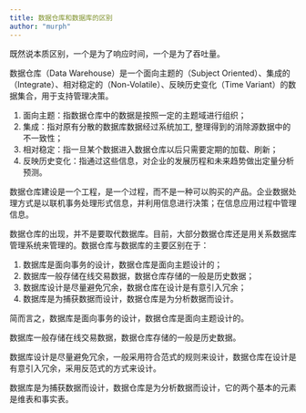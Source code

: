 ```yaml
---
title: 数据仓库和数据库的区别
author: "murph"
---
```


既然说本质区别，一个是为了响应时间，一个是为了吞吐量。
<!--more-->
数据仓库（Data Warehouse）是一个面向主题的（Subject Oriented）、集成的（Integrate）、相对稳定的（Non-Volatile）、反映历史变化（Time Variant）的数据集合，用于支持管理决策。

1. 面向主题：指数据仓库中的数据是按照一定的主题域进行组织；
1. 集成：指对原有分散的数据库数据经过系统加工, 整理得到的消除源数据中的不一致性；
1. 相对稳定：指一旦某个数据进入数据仓库以后只需要定期的加载、刷新；
1. 反映历史变化：指通过这些信息，对企业的发展历程和未来趋势做出定量分析预测。

数据仓库建设是一个工程，是一个过程，而不是一种可以购买的产品。企业数据处理方式是以联机事务处理形式信息，并利用信息进行决策；在信息应用过程中管理信息。

数据仓库的出现，并不是要取代数据库。目前，大部分数据仓库还是用关系数据库管理系统来管理的。数据仓库与数据库的主要区别在于：

1. 数据库是面向事务的设计，数据仓库是面向主题设计的；
1. 数据库一般存储在线交易数据，数据仓库存储的一般是历史数据；
1. 数据库设计是尽量避免冗余，数据仓库在设计是有意引入冗余；
1. 数据库是为捕获数据而设计，数据仓库是为分析数据而设计。

简而言之，数据库是面向事务的设计，数据仓库是面向主题设计的。

数据库一般存储在线交易数据，数据仓库存储的一般是历史数据。

数据库设计是尽量避免冗余，一般采用符合范式的规则来设计，数据仓库在设计是有意引入冗余，采用反范式的方式来设计。

数据库是为捕获数据而设计，数据仓库是为分析数据而设计，它的两个基本的元素是维表和事实表。